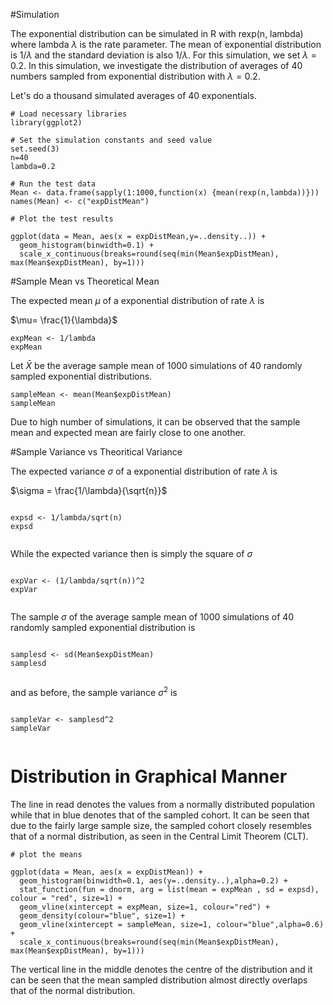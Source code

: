 #Simulation

The exponential distribution can be simulated in R with rexp(n, lambda) where lambda $\lambda$ is the rate parameter. The mean of exponential distribution is $1/\lambda$ and the standard deviation is also $1/\lambda$. For this simulation, we set $\lambda=0.2$. In this simulation, we investigate the distribution of averages of 40 numbers sampled from exponential distribution with $\lambda=0.2$.

Let's do a thousand simulated averages of 40 exponentials.

```{r}
# Load necessary libraries
library(ggplot2)

# Set the simulation constants and seed value 
set.seed(3)
n=40
lambda=0.2

# Run the test data 
Mean <- data.frame(sapply(1:1000,function(x) {mean(rexp(n,lambda))}))
names(Mean) <- c("expDistMean")

# Plot the test results

ggplot(data = Mean, aes(x = expDistMean,y=..density..)) + 
  geom_histogram(binwidth=0.1) +   
  scale_x_continuous(breaks=round(seq(min(Mean$expDistMean), max(Mean$expDistMean), by=1)))
```

#Sample Mean vs Theoretical Mean

The expected mean $\mu$ of a exponential distribution of rate $\lambda$ is

$\mu= \frac{1}{\lambda}$

```{r}
expMean <- 1/lambda
expMean
```

Let $\bar X$ be the average sample mean of 1000 simulations of 40 randomly sampled exponential distributions.

```{r}
sampleMean <- mean(Mean$expDistMean)
sampleMean
```

Due to high number of simulations, it can be observed that the sample mean and expected mean are fairly close to one another.

#Sample Variance vs Theoritical Variance

The expected variance $\sigma$ of a exponential distribution of rate $\lambda$ is

$\sigma = \frac{1/\lambda}{\sqrt{n}}$

```{r}

expsd <- 1/lambda/sqrt(n)
expsd
   
```

While the expected variance then is simply the square of $\sigma$

```{r}

expVar <- (1/lambda/sqrt(n))^2
expVar
   
```

The sample $\sigma$ of the average sample mean of 1000 simulations of 40 randomly sampled exponential distribution is 

```{r}

samplesd <- sd(Mean$expDistMean)
samplesd
   
```

and as before, the sample variance $\sigma^2$ is 

```{r}

sampleVar <- samplesd^2
sampleVar
   
```

# Distribution in Graphical Manner

The line in read denotes the values from a normally distributed population while that in blue denotes that of the sampled cohort. It can be seen that due to the fairly large sample size, the sampled cohort closely resembles that of a normal distribution, as seen in the Central Limit Theorem (CLT). 

```{r, echo=FALSE}
# plot the means

ggplot(data = Mean, aes(x = expDistMean)) + 
  geom_histogram(binwidth=0.1, aes(y=..density..),alpha=0.2) + 
  stat_function(fun = dnorm, arg = list(mean = expMean , sd = expsd), colour = "red", size=1) + 
  geom_vline(xintercept = expMean, size=1, colour="red") + 
  geom_density(colour="blue", size=1) +
  geom_vline(xintercept = sampleMean, size=1, colour="blue",alpha=0.6) +
  scale_x_continuous(breaks=round(seq(min(Mean$expDistMean), max(Mean$expDistMean), by=1)))
```

The vertical line in the middle denotes the centre of the distribution and it can be seen that the mean sampled distribution almost directly overlaps that of the normal distribution.
